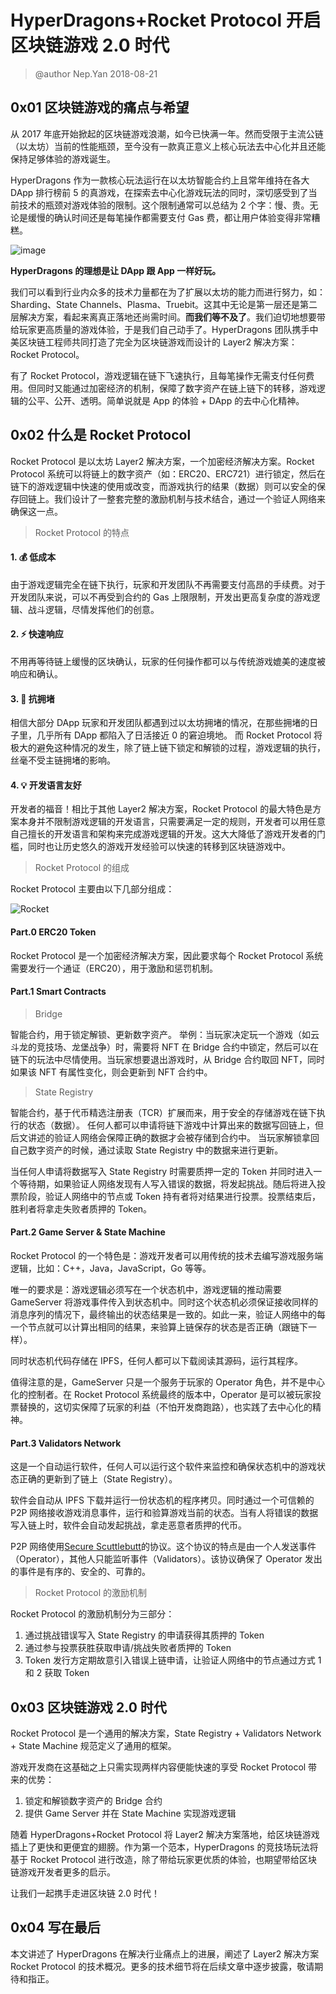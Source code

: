# HyperDragons+Rocket Protocol 开启区块链游戏 2.0 时代

> @author Nep.Yan 2018-08-21

## 0x01 区块链游戏的痛点与希望

从 2017 年底开始掀起的区块链游戏浪潮，如今已快满一年。然而受限于主流公链（以太坊）当前的性能瓶颈，至今没有一款真正意义上核心玩法去中心化并且还能保持足够体验的游戏诞生。

HyperDragons 作为一款核心玩法运行在以太坊智能合约上且常年维持在各大 DApp 排行榜前 5 的真游戏，在探索去中心化游戏玩法的同时，深切感受到了当前技术的瓶颈对游戏体验的限制。这个限制通常可以总结为 2 个字：慢、贵。无论是缓慢的确认时间还是每笔操作都需要支付 Gas 费，都让用户体验变得非常糟糕。

![image](http://mix-workstation.oss-cn-hangzhou.aliyuncs.com/nep.yan/hd.png)

**HyperDragons 的理想是让 DApp 跟 App 一样好玩。**

我们可以看到行业内众多的技术力量都在为了扩展以太坊的能力而进行努力，如：Sharding、State Channels、Plasma、Truebit。这其中无论是第一层还是第二层解决方案，看起来离真正落地还尚需时间。**而我们等不及了**。我们迫切地想要带给玩家更高质量的游戏体验，于是我们自己动手了。HyperDragons 团队携手中美区块链工程师共同打造了完全为区块链游戏而设计的 Layer2 解决方案：Rocket Protocol。

有了 Rocket Protocol，游戏逻辑在链下飞速执行，且每笔操作无需支付任何费用。但同时又能通过加密经济的机制，保障了数字资产在链上链下的转移，游戏逻辑的公平、公开、透明。简单说就是 App 的体验 + DApp 的去中心化精神。

## 0x02 什么是 Rocket Protocol

Rocket Protocol 是以太坊 Layer2 解决方案，一个加密经济解决方案。Rocket Protocol 系统可以将链上的数字资产（如：ERC20、ERC721）进行锁定，然后在链下的游戏逻辑中快速的使用或改变，而游戏执行的结果（数据）则可以安全的保存回链上。我们设计了一整套完整的激励机制与技术结合，通过一个验证人网络来确保这一点。

> Rocket Protocol 的特点

#### 1. 💰 低成本

由于游戏逻辑完全在链下执行，玩家和开发团队不再需要支付高昂的手续费。对于开发团队来说，可以不再受到合约的 Gas 上限限制，开发出更高复杂度的游戏逻辑、战斗逻辑，尽情发挥他们的创意。

#### 2. ⚡️ 快速响应

不用再等待链上缓慢的区块确认，玩家的任何操作都可以与传统游戏媲美的速度被响应和确认。

#### 3. 🚀 抗拥堵

相信大部分 DApp 玩家和开发团队都遇到过以太坊拥堵的情况，在那些拥堵的日子里，几乎所有 DApp 都陷入了日活接近 0 的窘迫境地。
而 Rocket Protocol 将极大的避免这种情况的发生，除了链上链下锁定和解锁的过程，游戏逻辑的执行，丝毫不受主链拥堵的影响。

#### 4. 💡 开发语言友好

开发者的福音！相比于其他 Layer2 解决方案，Rocket Protocol 的最大特色是方案本身并不限制游戏逻辑的开发语言，只需要满足一定的规则，开发者可以用任意自己擅长的开发语言和架构来完成游戏逻辑的开发。这大大降低了游戏开发者的门槛，同时也让历史悠久的游戏开发经验可以快速的转移到区块链游戏中。

> Rocket Protocol 的组成

Rocket Protocol 主要由以下几部分组成：

![Rocket](http://mix-workstation.oss-cn-hangzhou.aliyuncs.com/nep.yan/RocketArchitecture.jpg)

#### Part.0 ERC20 Token

Rocket Protocol 是一个加密经济解决方案，因此要求每个 Rocket Protocol 系统需要发行一个通证（ERC20），用于激励和惩罚机制。

#### Part.1 Smart Contracts

> Bridge

智能合约，用于锁定解锁、更新数字资产。
举例：当玩家决定玩一个游戏（如云斗龙的竞技场、龙堡战争）时，需要将 NFT 在 Bridge 合约中锁定，然后可以在链下的玩法中尽情使用。当玩家想要退出游戏时，从 Bridge 合约取回 NFT，同时如果该 NFT 有属性变化，则会更新到 NFT 合约中。

> State Registry

智能合约，基于代币精选注册表（TCR）扩展而来，用于安全的存储游戏在链下执行的状态（数据）。
任何人都可以申请将链下游戏中计算出来的数据写回链上，但后文讲述的验证人网络会保障正确的数据才会被存储到合约中。
当玩家解锁拿回自己数字资产的时候，通过读取 State Registry 中的数据来进行更新。

当任何人申请将数据写入 State Registry 时需要质押一定的 Token 并同时进入一个等待期，如果验证人网络发现有人写入错误的数据，将发起挑战。随后将进入投票阶段，验证人网络中的节点或 Token 持有者将对结果进行投票。投票结束后，胜利者将拿走失败者质押的 Token。

#### Part.2 Game Server & State Machine

Rocket Protocol 的一个特色是：游戏开发者可以用传统的技术去编写游戏服务端逻辑，比如：C++，Java，JavaScript，Go 等等。

唯一的要求是：游戏逻辑必须写在一个状态机中，游戏逻辑的推动需要 GameServer 将游戏事件传入到状态机中。同时这个状态机必须保证接收同样的消息序列的情况下，最终输出的状态结果是一致的。如此一来，验证人网络中的每一个节点就可以计算出相同的结果，来验算上链保存的状态是否正确（跟链下一样）。

同时状态机代码存储在 IPFS，任何人都可以下载阅读其源码，运行其程序。

值得注意的是，GameServer 只是一个服务于玩家的 Operator 角色，并不是中心化的控制者。在 Rocket Protocol 系统最终的版本中，Operator 是可以被玩家投票替换的，这切实保障了玩家的利益（不怕开发商跑路），也实践了去中心化的精神。

#### Part.3 Validators Network

这是一个自动运行软件，任何人可以运行这个软件来监控和确保状态机中的游戏状态正确的更新到了链上（State Registry）。

软件会自动从 IPFS 下载并运行一份状态机的程序拷贝。同时通过一个可信赖的 P2P 网络接收游戏消息事件，运行和验算游戏当前的状态。当有人将错误的数据写入链上时，软件会自动发起挑战，拿走恶意者质押的代币。

P2P 网络使用[Secure Scuttlebutt](https://ssbc.github.io/secure-scuttlebutt/)的协议。这个协议的特点是由一个人发送事件（Operator），其他人只能监听事件（Validators）。该协议确保了 Operator 发出的事件是有序的、安全的、可靠的。

> Rocket Protocol 的激励机制

Rocket Protocol 的激励机制分为三部分：

1. 通过挑战错误写入 State Registry 的申请获得其质押的 Token
2. 通过参与投票获胜获取申请/挑战失败者质押的 Token
3. Token 发行方定期故意引入错误上链申请，让验证人网络中的节点通过方式 1 和 2 获取 Token

## 0x03 区块链游戏 2.0 时代

Rocket Protocol 是一个通用的解决方案，State Registry + Validators Network + State Machine 规范定义了通用的框架。

游戏开发商在这基础之上只需实现两样内容便能快速的享受 Rocket Protocol 带来的优势：

1. 锁定和解锁数字资产的 Bridge 合约
2. 提供 Game Server 并在 State Machine 实现游戏逻辑

随着 HyperDragons+Rocket Protocol 将 Layer2 解决方案落地，给区块链游戏插上了更快和更便宜的翅膀。作为第一个范本，HyperDragons 的竞技场玩法将基于 Rocket Protocol 进行改造，除了带给玩家更优质的体验，也期望带给区块链游戏开发者更多的启示。

让我们一起携手走进区块链 2.0 时代！

## 0x04 写在最后

本文讲述了 HyperDragons 在解决行业痛点上的进展，阐述了 Layer2 解决方案 Rocket Protocol 的技术概况。更多的技术细节将在后续文章中逐步披露，敬请期待和指正。
